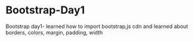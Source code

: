 # Bootstrap-Day1
Bootstrap day1- learned how to import bootstrap,js cdn and learned about borders, colors, margin, padding, width 
